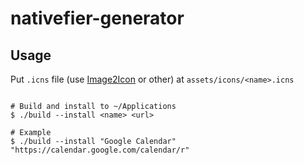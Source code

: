 # nativefier-generator

## Usage

Put `.icns` file (use [Image2Icon](http://www.img2icnsapp.com/) or other) at `assets/icons/<name>.icns`

```Shell

# Build and install to ~/Applications
$ ./build --install <name> <url>

# Example
$ ./build --install "Google Calendar" "https://calendar.google.com/calendar/r"
```
